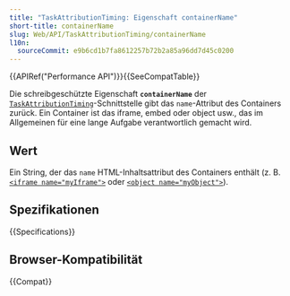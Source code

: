 ```yaml
---
title: "TaskAttributionTiming: Eigenschaft containerName"
short-title: containerName
slug: Web/API/TaskAttributionTiming/containerName
l10n:
  sourceCommit: e9b6cd1b7fa8612257b72b2a85a96dd7d45c0200
---
```


{{APIRef("Performance API")}}{{SeeCompatTable}}

Die schreibgeschützte Eigenschaft **`containerName`** der [`TaskAttributionTiming`](/de/docs/Web/API/TaskAttributionTiming)-Schnittstelle gibt das `name`-Attribut des Containers zurück. Ein Container ist das iframe, embed oder object usw., das im Allgemeinen für eine lange Aufgabe verantwortlich gemacht wird.

## Wert

Ein String, der das `name` HTML-Inhaltsattribut des Containers enthält (z. B. [`<iframe name="myIframe">`](/de/docs/Web/HTML/Reference/Elements/iframe#name) oder [`<object name="myObject">`](/de/docs/Web/HTML/Reference/Elements/object#name)).

## Spezifikationen

{{Specifications}}

## Browser-Kompatibilität

{{Compat}}
